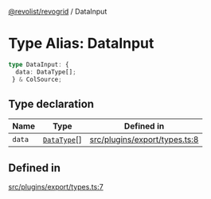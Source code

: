 [@revolist/revogrid](README.md) / DataInput

# Type Alias: DataInput

```ts
type DataInput: {
  data: DataType[];
 } & ColSource;
```

## Type declaration

| Name | Type | Defined in |
| ------ | ------ | ------ |
| `data` | [`DataType`](TypeAlias.DataType.md)[] | [src/plugins/export/types.ts:8](https://github.com/revolist/revogrid/blob/bdb9e42430f63c1d6612c6ca28338cbed0c26a6c/src/plugins/export/types.ts#L8) |

## Defined in

[src/plugins/export/types.ts:7](https://github.com/revolist/revogrid/blob/bdb9e42430f63c1d6612c6ca28338cbed0c26a6c/src/plugins/export/types.ts#L7)
